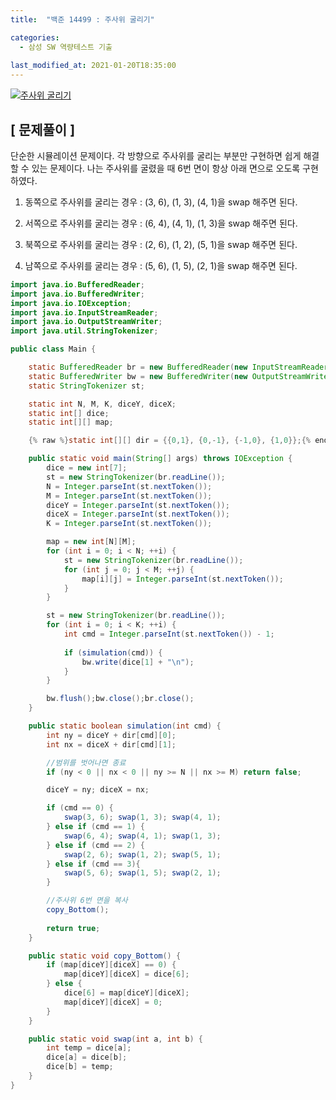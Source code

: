 ```yaml
---
title:  "백준 14499 : 주사위 굴리기"

categories:
  - 삼성 SW 역량테스트 기출
  
last_modified_at: 2021-01-20T18:35:00
---
```


[![주사위 굴리기](https://user-images.githubusercontent.com/67624634/105126158-7af72e00-5b21-11eb-822a-adbb62794300.JPG)](https://www.acmicpc.net/problem/14499)  

<h2>[ 문제풀이 ]</h2>  
단순한 시뮬레이션 문제이다. 각 방향으로 주사위를 굴리는 부분만 구현하면 쉽게 해결할 수 있는 문제이다. 나는 주사위를 굴렸을 때 6번 면이 항상 아래 면으로 오도록 구현하였다.  

1. 동쪽으로 주사위를 굴리는 경우 : (3, 6), (1, 3), (4, 1)을 swap 해주면 된다.

2. 서쪽으로 주사위를 굴리는 경우 : (6, 4), (4, 1), (1, 3)을 swap 해주면 된다.

3. 북쪽으로 주사위를 굴리는 경우 : (2, 6), (1, 2), (5, 1)을 swap 해주면 된다.

4. 남쪽으로 주사위를 굴리는 경우 : (5, 6), (1, 5), (2, 1)을 swap 해주면 된다.  

```java
import java.io.BufferedReader;
import java.io.BufferedWriter;
import java.io.IOException;
import java.io.InputStreamReader;
import java.io.OutputStreamWriter;
import java.util.StringTokenizer;

public class Main {

	static BufferedReader br = new BufferedReader(new InputStreamReader(System.in));
	static BufferedWriter bw = new BufferedWriter(new OutputStreamWriter(System.out));
	static StringTokenizer st;

	static int N, M, K, diceY, diceX;
	static int[] dice;
	static int[][] map;

	{% raw %}static int[][] dir = {{0,1}, {0,-1}, {-1,0}, {1,0}};{% endraw %}

	public static void main(String[] args) throws IOException {
		dice = new int[7];
		st = new StringTokenizer(br.readLine());
		N = Integer.parseInt(st.nextToken());
		M = Integer.parseInt(st.nextToken());
		diceY = Integer.parseInt(st.nextToken());
		diceX = Integer.parseInt(st.nextToken());
		K = Integer.parseInt(st.nextToken());

		map = new int[N][M];
		for (int i = 0; i < N; ++i) {
			st = new StringTokenizer(br.readLine());
			for (int j = 0; j < M; ++j) {
				map[i][j] = Integer.parseInt(st.nextToken());
			}
		}

		st = new StringTokenizer(br.readLine());
		for (int i = 0; i < K; ++i) {
			int cmd = Integer.parseInt(st.nextToken()) - 1;
			
			if (simulation(cmd)) {
				bw.write(dice[1] + "\n");
			}
		}

		bw.flush();bw.close();br.close();
	}

	public static boolean simulation(int cmd) {
		int ny = diceY + dir[cmd][0];
		int nx = diceX + dir[cmd][1];

		//범위를 벗어나면 종료
		if (ny < 0 || nx < 0 || ny >= N || nx >= M) return false;

		diceY = ny; diceX = nx;

		if (cmd == 0) {
			swap(3, 6); swap(1, 3); swap(4, 1);
		} else if (cmd == 1) {
			swap(6, 4); swap(4, 1); swap(1, 3);
		} else if (cmd == 2) {
			swap(2, 6); swap(1, 2); swap(5, 1);
		} else if (cmd == 3){
			swap(5, 6); swap(1, 5); swap(2, 1);
		}

		//주사위 6번 면을 복사
		copy_Bottom();
		
		return true;
	}

	public static void copy_Bottom() {
		if (map[diceY][diceX] == 0) {
			map[diceY][diceX] = dice[6];
		} else {
			dice[6] = map[diceY][diceX];
			map[diceY][diceX] = 0;
		}
	}

	public static void swap(int a, int b) {
		int temp = dice[a];
		dice[a] = dice[b];
		dice[b] = temp;
	}
}
```